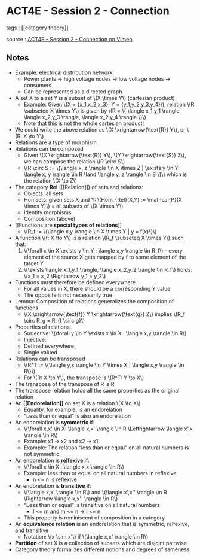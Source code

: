 # ACT4E - Session 2 - Connection

tags
: [[category theory]]

source
: [ACT4E - Session 2 - Connection on Vimeo](https://vimeo.com/500072495)


## Notes

-   Example: electrical distribution network
    -   Power plants -&gt; high voltage nodes -&gt; low voltage nodes -&gt; consumers
    -   Can be represented as a directed graph
-   A set X to a set Y is a subset of \\(X \times Y\\) (cartesian product)
    -   Example: Given \\(X = {x\_1,x\_2,x\_3}, Y = {y\_1,y\_2,y\_3,y\_4}\\), relation \\(R \subseteq X \times Y\\) is given by \\(R = \\{ \langle x\_1,y\_1 \rangle, \langle x\_2,y\_3 \rangle, \langle x\_2,y\_4 \rangle \\}\\)
    -   Note that this is not the whole cartesian product!
-   We could write the above relation as \\(X \xrightarrow{\text{R}} Y\\), or \\(R: X \to Y\\)
-   Relations are a type of morphism
-   Relations can be composed
    -   Given \\(X \xrightarrow{\text{R}} Y\\), \\(Y \xrightarrow{\text{S}} Z\\), we can compose the relation \\(R \circ S\\)
    -   \\(R \circ S := \\{\langle x, z \rangle \in X \times Z | \exists y \in Y: \langle x, y \rangle \in R \land \langle y, z \rangle \in S \\}\\) which is the relation \\(X \to Z\\)
-   The category **Rel** ([[Relation]]) of sets and relations:
    -   Objects: all sets
    -   Homsets: given sets X and Y: \\(Hom\_{Rel}(X,Y) := \mathcal{P}(X \times Y)\\) = all subsets of \\(X \times Y\\)
    -   Identity morphisms
    -   Composition (above)
-   [[Functions are **special types of relations**]]
    -   \\(R\_f := \\{\langle x,y \rangle \in X \times Y | y = f(x)\\}\\)
-   A function \\(f: X \to Y\\) is a relation \\(R\_f \subseteq X \times Y\\) such that:
    1.  \\(\forall x \in X \exists y \in Y : \langle x,y \rangle \in R\_f\\) - every element of the source X gets mapped by f to some element of the target Y
    2.  \\(\exists \langle x\_1,y\_1 \rangle, \langle x\_2,y\_2 \rangle \in R\_f\\) holds: \\(x\_1 = x\_2 \Rightarrow y\_1 = y\_2\\)
-   Functions must therefore be defined everywhere
    -   For all values in X, there should be a corresponding Y value
    -   The opposite is not necessarily true
-   Lemma: Composition of relations generalizes the composition of functions
    -   \\(X \xrightarrow{\text{f}} Y \xrightarrow{\text{g}} Z\\) implies \\(R\_f \circ R\_g = R\_{f \circ g}\\)
-   Properties of relations:
    -   Surjective: \\(\forall y \in Y \exists x \in X : \langle x,y \rangle \in R\\)
    -   Injective:
    -   Defined everywhere
    -   Single valued
-   Relations can be transposed
    -   \\(R^T := \\{\langle y,x \rangle \in Y \times X | \langle x,y \rangle \in R\\}\\)
    -   For \\(R: X \to Y\\), the transpose is \\(R^T: Y \to X\\)
-   The transpose of the transpose of R is R
-   The transpose relation holds all the same properties as the original relation
-   An **[[Endorelation]]** on set X is a relation \\(X \to X\\)
    -   Equality, for example, is an endorelation
    -   &ldquo;Less than or equal&rdquo; is also an endorelation
-   An endorelation is **symmetric** if:
    -   \\(\forall x,x' \in X: \langle x,x' \rangle \in R \Leftrightarrow \langle x',x \rangle \in R\\)
    -   Example: x1 -&gt; x2 and x2 -&gt; x1
    -   Example: The relation &ldquo;less than or equal&rdquo; on all natural numbers is not symmetric
-   An endorelation is **relfexive** if:
    -   \\(\forall x \in X : \langle x,x \rangle \in R\\)
    -   Example: less than or equal on all natural numbers in reflexive
        -   n &lt;= n is reflexive
-   An endorelation is **transitive** if:
    -   \\(\langle x,x' \rangle \in R\\) and \\(\langle x',x'' \rangle \in R \Rightarrow \langle x,x'' \rangle \in R\\)
    -   &ldquo;Less than or equal&rdquo; is transitive on all natural numbers
        -   l &lt;= m and m &lt;= n -&gt; l &lt;= n
    -   This property is reminiscent of composition in a category
-   An **equivalence relation** is an endorelation that is symmetric, relfexive, and transitive
    -   Notation: \\(x \sim x'\\) if \\(\langle x,x' \rangle \in R\\)
-   **Partition** of set X is a collection of subsets which are disjoint pairwise
-   Category theory formalizes different notions and degrees of sameness

